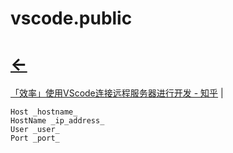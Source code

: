 
# vscode.public
# [<-](home.md)  

<a href="https://zhuanlan.zhihu.com/p/141205262" target="_blank">「效率」使用VScode连接远程服务器进行开发 - 知乎</a>  |

```
Host _hostname_
HostName _ip_address_
User _user_
Port _port_
```

